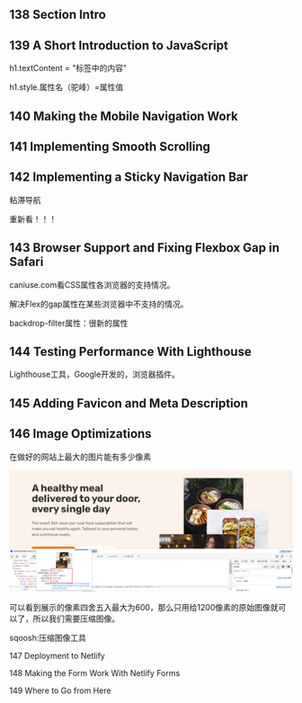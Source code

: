 ##  138 Section Intro

## 139 A Short Introduction to JavaScript

h1.textContent = "标签中的内容"

h1.style.属性名（驼峰）=属性值

## 140 Making the Mobile Navigation Work



## 141 Implementing Smooth Scrolling



## 142 Implementing a Sticky Navigation Bar

粘滞导航

重新看！！！



## 143 Browser Support and Fixing Flexbox Gap in Safari

caniuse.com看CSS属性各浏览器的支持情况。

解决Flex的gap属性在某些浏览器中不支持的情况。

backdrop-filter属性：很新的属性





## 144 Testing Performance With Lighthouse

Lighthouse工具，Google开发的，浏览器插件。



## 145 Adding Favicon and Meta Description



## 146 Image Optimizations

在做好的网站上最大的图片能有多少像素

![](img\Snipaste_2022-11-19_16-54-49.png)

可以看到展示的像素四舍五入最大为600，那么只用给1200像素的原始图像就可以了，所以我们需要压缩图像。

sqoosh:压缩图像工具



147 Deployment to Netlify

148 Making the Form Work With Netlify Forms

149 Where to Go from Here